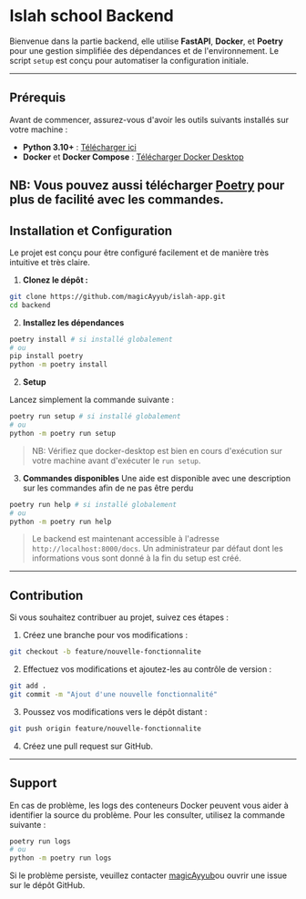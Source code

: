 
# Islah school Backend

Bienvenue dans la partie backend, elle utilise **FastAPI**, **Docker**, et **Poetry** pour une gestion simplifiée des dépendances et de l'environnement. Le script `setup` est conçu pour automatiser la configuration initiale.

---

## Prérequis

Avant de commencer, assurez-vous d'avoir les outils suivants installés sur votre machine :

- **Python 3.10+** : [Télécharger ici](https://www.python.org/downloads/)
- **Docker** et **Docker Compose** : [Télécharger Docker Desktop](https://www.docker.com/products/docker-desktop/)

NB: Vous pouvez aussi télécharger [Poetry](https://python-poetry.org/docs/#installation) pour plus de facilité avec les commandes.
---

## Installation et Configuration

Le projet est conçu pour être configuré facilement et de manière très intuitive et très claire.

1. **Clonez le dépôt :**

```bash
git clone https://github.com/magicAyyub/islah-app.git
cd backend
```

2. **Installez les dépendances**
```bash
poetry install # si installé globalement
# ou
pip install poetry
python -m poetry install
```
2. **Setup**

Lancez simplement la commande suivante :

```bash
poetry run setup # si installé globalement
# ou
python -m poetry run setup
```

> NB: Vérifiez que docker-desktop est bien en cours d'exécution sur votre machine avant d'exécuter le `run setup`.

3. **Commandes disponibles**
Une aide est disponible avec une description sur les commandes afin de ne pas être perdu
```bash
poetry run help # si installé globalement
# ou
python -m poetry run help
```

> Le backend est maintenant accessible à l'adresse `http://localhost:8000/docs`. Un administrateur par défaut dont les informations vous sont donné à la fin du setup est créé. 
---

## Contribution

Si vous souhaitez contribuer au projet, suivez ces étapes :

1. Créez une branche pour vos modifications :
```bash
git checkout -b feature/nouvelle-fonctionnalite
```

2. Effectuez vos modifications et ajoutez-les au contrôle de version :
```bash
git add .
git commit -m "Ajout d'une nouvelle fonctionnalité"
```

3. Poussez vos modifications vers le dépôt distant :
```bash
git push origin feature/nouvelle-fonctionnalite
```

4. Créez une pull request sur GitHub.

---

## Support
En cas de problème, les logs des conteneurs Docker peuvent vous aider à identifier la source du problème. Pour les consulter, utilisez la commande suivante :

```bash
poetry run logs
# ou
python -m poetry run logs
```

Si le problème persiste, veuillez contacter [magicAyyub](https://github.com/magicAyyub)ou ouvrir une issue sur le dépôt GitHub.

